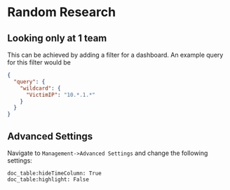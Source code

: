 # Random Research
## Looking only at 1 team
This can be achieved by adding a filter
for a dashboard. An example query for this filter would be
```JSON
{
  "query": {
    "wildcard": {
      "VictimIP": "10.*.1.*" 
    }
  }
}
```

## Advanced Settings
Navigate to `Management->Advanced Settings` and change the following settings:
```
doc_table:hideTimeColumn: True
doc_table:highlight: False
```
